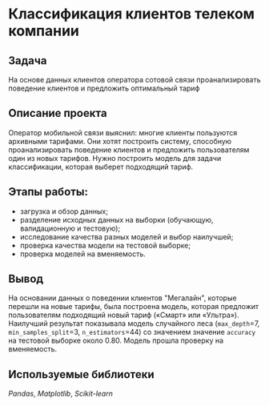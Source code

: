 # Классификация клиентов телеком компании
## Задача
На основе данных клиентов оператора сотовой связи проанализировать поведение клиентов и предложить оптимальный тариф
## Описание проекта
Оператор мобильной связи выяснил: многие клиенты пользуются архивными тарифами. Они хотят построить систему, способную проанализировать поведение клиентов и предложить пользователям один из новых тарифов. Нужно построить модель для задачи классификации, которая выберет подходящий тариф. 
## Этапы работы:
* загрузка и обзор данных;
* разделение исходных данных на выборки (обучающую, валидационную и тестовую);
* исследование качества разных моделей и выбор наилучшей;
* проверка качества модели на тестовой выборке;
* проверка моделей на вменяемость.
## Вывод
На основании данных о поведении клиентов "Мегалайн", которые перешли на новые тарифы, была построена модель, которая предложит пользователям подходящий новый тариф («Смарт» или «Ультра»). Наилучший результат показывала модель случайного леса (`max_depth`=7, `min_samples_split`=3, `n_estimators`=44) со значением значение `accuracy` на тестовой выборке около 0.80. Модель прошла проверку на вменяемость.
## Используемые библиотеки
*Pandas*, *Matplotlib*, *Scikit-learn*

